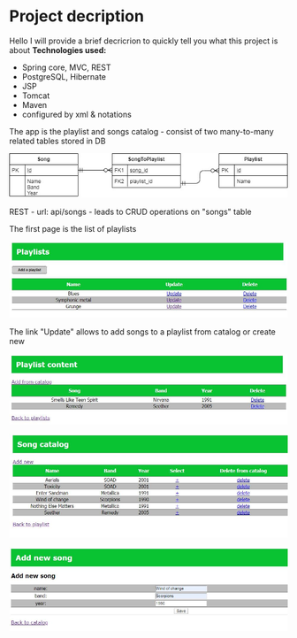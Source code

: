 # Project decription

Hello
I will provide a brief decricrion to quickly tell you what this project is about
**Technologies used:**

 - Spring core, MVC, REST
 - PostgreSQL, Hibernate
 - JSP
 - Tomcat
 - Maven
 - configured by xml & notations
 
 The app is the playlist and songs catalog - consist of two many-to-many related tables stored in DB
 
 ![](https://github.com/pinegink/SpringMVC-Hibernate-REST_API/blob/master/images/1_entity-diagram.jpg)
 
 REST - url: api/songs - leads to CRUD operations on "songs" table
 
 The first page is the list of playlists
 
 ![](https://github.com/pinegink/SpringMVC-Hibernate-REST_API/blob/master/images/2_main_page.JPG)
 
  The link "Update" allows to add songs to a playlist from catalog or create new
 
 ![](https://github.com/pinegink/SpringMVC-Hibernate-REST_API/blob/master/images/3_playlist_content.JPG)
 
 ![](https://github.com/pinegink/SpringMVC-Hibernate-REST_API/blob/master/images/4_catalog.JPG)
 
 ![](https://github.com/pinegink/SpringMVC-Hibernate-REST_API/blob/master/images/5_add_new_song.JPG)
